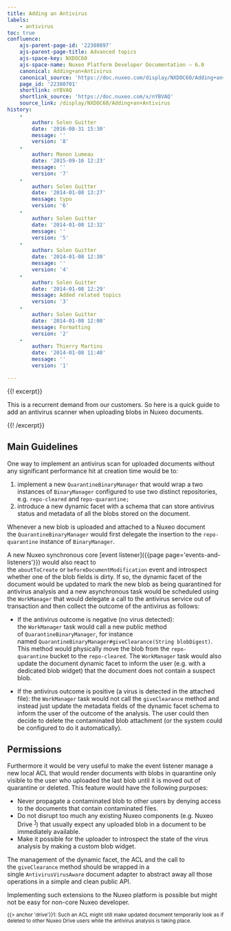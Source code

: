 ```yaml
---
title: Adding an Antivirus
labels:
    - antivirus
toc: true
confluence:
    ajs-parent-page-id: '22380897'
    ajs-parent-page-title: Advanced topics
    ajs-space-key: NXDOC60
    ajs-space-name: Nuxeo Platform Developer Documentation — 6.0
    canonical: Adding+an+Antivirus
    canonical_source: 'https://doc.nuxeo.com/display/NXDOC60/Adding+an+Antivirus'
    page_id: '22380701'
    shortlink: nYBVAQ
    shortlink_source: 'https://doc.nuxeo.com/x/nYBVAQ'
    source_link: /display/NXDOC60/Adding+an+Antivirus
history:
    - 
        author: Solen Guitter
        date: '2016-08-31 15:30'
        message: ''
        version: '8'
    - 
        author: Manon Lumeau
        date: '2015-09-16 12:23'
        message: ''
        version: '7'
    - 
        author: Solen Guitter
        date: '2014-01-08 13:27'
        message: typo
        version: '6'
    - 
        author: Solen Guitter
        date: '2014-01-08 12:32'
        message: ''
        version: '5'
    - 
        author: Solen Guitter
        date: '2014-01-08 12:30'
        message: ''
        version: '4'
    - 
        author: Solen Guitter
        date: '2014-01-08 12:29'
        message: Added related topics
        version: '3'
    - 
        author: Solen Guitter
        date: '2014-01-08 12:00'
        message: Formatting
        version: '2'
    - 
        author: Thierry Martins
        date: '2014-01-08 11:40'
        message: ''
        version: '1'

---
```

{{! excerpt}}

This is a recurrent demand from our customers. So here is a quick guide to add an antivirus scanner when uploading blobs in Nuxeo documents.

{{! /excerpt}}

## Main Guidelines

One way to implement an antivirus scan for uploaded documents without any significant performance hit at creation time would be to:

1.  implement a new&nbsp;`QuarantineBinaryManager`&nbsp;that would wrap a two instances of&nbsp;`BinaryManager`&nbsp;configured to use two distinct repositories, e.g.&nbsp;`repo-cleared`&nbsp;and r`epo-quarantine;`
2.  introduce a new dynamic facet with a schema that can store antivirus status and metadata of all the blobs stored on the document.

Whenever a new blob is uploaded and attached to a Nuxeo document the&nbsp;`QuarantineBinaryManager`&nbsp;would first delegate the insertion to the&nbsp;`repo-quarantine`&nbsp;instance of&nbsp;`BinaryManager`.

A new Nuxeo synchronous core&nbsp;[event listener]({{page page='events-and-listeners'}})&nbsp;would also react to the&nbsp;`aboutToCreate`&nbsp;or&nbsp;`beforeDocumentModification`&nbsp;event and introspect whether one of the blob fields is dirty. If so, the dynamic facet of the document would be updated to mark the new blob as being quarantined for antivirus analysis and a new asynchronous task would be scheduled using the&nbsp;`WorkManager`&nbsp;that would delegate a call to the antivirus service out of transaction and then collect the outcome of the antivirus as follows:

*   If the antivirus outcome is negative (no virus detected): the&nbsp;`WorkManager`&nbsp;task would call a new public method of&nbsp;`QuarantineBinaryManager`, for instance named&nbsp;`QuarantineBinaryManager#giveClearance(String blobDigest)`. This method would physically move the blob from the&nbsp;`repo-quarantine`&nbsp;bucket to the&nbsp;`repo-cleared`. The&nbsp;`WorkManager`&nbsp;task would also update the document dynamic facet to inform the user (e.g. with a dedicated blob widget) that the document does not contain a suspect blob.

*   If the antivirus outcome is positive (a virus is detected in the attached file): the&nbsp;`WorkManager`&nbsp;task would not call the&nbsp;`giveClearance`&nbsp;method and instead just update the metadata fields of the dynamic facet schema to inform the user of the outcome of the analysis. The user could then decide to delete the contaminated blob attachment (or the system could be configured to do it automatically).

## Permissions

Furthermore it would be very useful to make the event listener manage a new local ACL that would render documents with blobs in quarantine only visible to the user who uploaded the last blob until it is moved out of quarantine or deleted. This feature would have the following purposes:

*   Never propagate a contaminated blob to other users by denying access to the documents that contain contaminated files.
*   Do not disrupt too much any existing Nuxeo components (e.g. Nuxeo Drive <sup><span class="error">[1](#drive)</span></sup>) that usually expect any uploaded blob in a document to be immediately available.
*   Make it possible for the uploader to introspect the state of the virus analysis by making a custom blob widget.

The management of the dynamic facet, the ACL and the call to the&nbsp;`giveClearance`&nbsp;method should be wrapped in a single&nbsp;`AntivirusVirusAware`&nbsp;document adapter to abstract away all those operations in a simple and clean public API.

Implementing such extensions to the Nuxeo platform is possible but might not be easy for non-core Nuxeo developer.

<sub><span class="error">{{> anchor 'drive'}}1</span>: Such an ACL might still make updated document temporarily look as if deleted to other Nuxeo Drive users while the antivirus analysis is taking place.</sub>